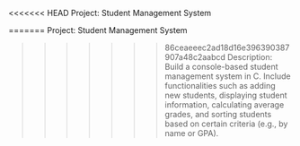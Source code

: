<<<<<<< HEAD
Project: Student Management System

=======
Project: Student Management System

>>>>>>> 86ceaeeec2ad18d16e396390387907a48c2aabcd
Description: Build a console-based student management system in C. Include functionalities such as adding new students, displaying student information, calculating average grades, and sorting students based on certain criteria (e.g., by name or GPA).